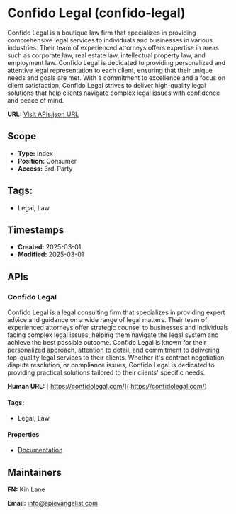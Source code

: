 # Confido Legal (confido-legal)
Confido Legal is a boutique law firm that specializes in providing comprehensive legal services to individuals and businesses in various industries. Their team of experienced attorneys offers expertise in areas such as corporate law, real estate law, intellectual property law, and employment law. Confido Legal is dedicated to providing personalized and attentive legal representation to each client, ensuring that their unique needs and goals are met. With a commitment to excellence and a focus on client satisfaction, Confido Legal strives to deliver high-quality legal solutions that help clients navigate complex legal issues with confidence and peace of mind.

**URL:** [Visit APIs.json URL](https://raw.githubusercontent.com/api-evangelist/confido-legal/refs/heads/main/apis.yml)

## Scope

- **Type:** Index 
- **Position:** Consumer 
- **Access:** 3rd-Party 

## Tags:

 - Legal, Law

## Timestamps

- **Created:** 2025-03-01 
- **Modified:** 2025-03-01 

## APIs

### Confido Legal
Confido Legal is a legal consulting firm that specializes in providing expert advice and guidance on a wide range of legal matters. Their team of experienced attorneys offer strategic counsel to businesses and individuals facing complex legal issues, helping them navigate the legal system and achieve the best possible outcome. Confido Legal is known for their personalized approach, attention to detail, and commitment to delivering top-quality legal services to their clients. Whether it's contract negotiation, dispute resolution, or compliance issues, Confido Legal is dedicated to providing practical solutions tailored to their clients' specific needs.

**Human URL:** [ https://confidolegal.com/]( https://confidolegal.com/)


#### Tags:

 - Legal, Law

#### Properties

- [Documentation]( https://confidolegal.com/)

## Maintainers

**FN:** Kin Lane

**Email:** info@apievangelist.com

